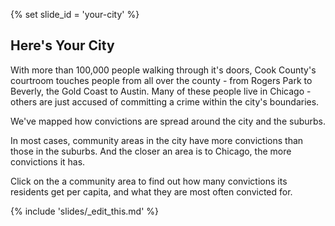 {% set slide_id = 'your-city' %}

## Here's Your City	

With more than 100,000 people walking through it's doors, Cook County's courtroom touches people from all over the county - from Rogers Park to Beverly, the Gold Coast to Austin. Many of these people live in Chicago - others are just accused of committing a crime within the city's boundaries.

We've mapped how convictions are spread around the city and the suburbs. 

<p class="lead"> In most cases, community areas in the city have more convictions than those in the suburbs. And the closer an area is to Chicago, the more convictions it has.  </p>

Click on the a community area to find out how many convictions its residents get per capita, and what they are most often convicted for. 

{% include 'slides/_edit_this.md' %}
